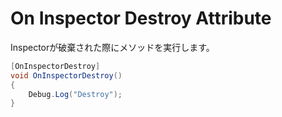 # On Inspector Destroy Attribute

Inspectorが破棄された際にメソッドを実行します。

```cs
[OnInspectorDestroy]
void OnInspectorDestroy()
{
    Debug.Log("Destroy");
}
```